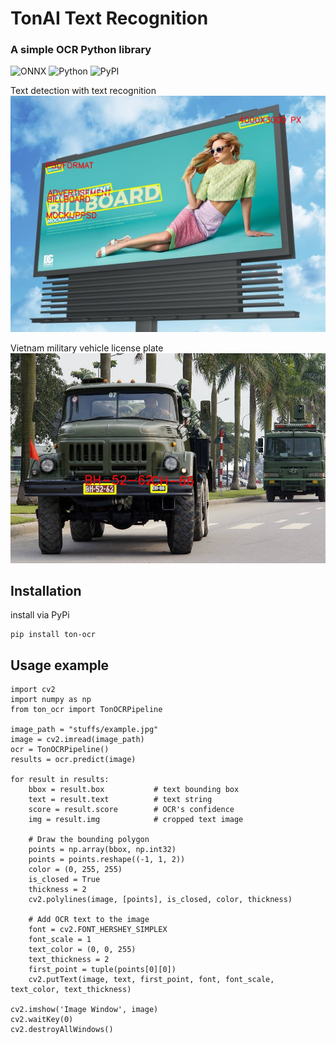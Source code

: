 # TonAI Text Recognition
### A simple OCR Python library

![ONNX](https://a11ybadges.com/badge?logo=onnx) ![Python](https://a11ybadges.com/badge?logo=python) ![PyPI](https://a11ybadges.com/badge?logo=pypi)

Text detection with text recognition
![](stuffs/demo2.jpg)

Vietnam military vehicle license plate
![](stuffs/ocr_plate.jpg)

## Installation
install via PyPi
```
pip install ton-ocr
```
## Usage example

```
import cv2
import numpy as np
from ton_ocr import TonOCRPipeline

image_path = "stuffs/example.jpg"
image = cv2.imread(image_path)
ocr = TonOCRPipeline()
results = ocr.predict(image)

for result in results:
    bbox = result.box           # text bounding box
    text = result.text          # text string
    score = result.score        # OCR's confidence
    img = result.img            # cropped text image

    # Draw the bounding polygon
    points = np.array(bbox, np.int32)
    points = points.reshape((-1, 1, 2))
    color = (0, 255, 255)
    is_closed = True
    thickness = 2
    cv2.polylines(image, [points], is_closed, color, thickness)

    # Add OCR text to the image
    font = cv2.FONT_HERSHEY_SIMPLEX
    font_scale = 1
    text_color = (0, 0, 255)
    text_thickness = 2
    first_point = tuple(points[0][0])
    cv2.putText(image, text, first_point, font, font_scale, text_color, text_thickness)

cv2.imshow('Image Window', image)
cv2.waitKey(0)
cv2.destroyAllWindows()
```
